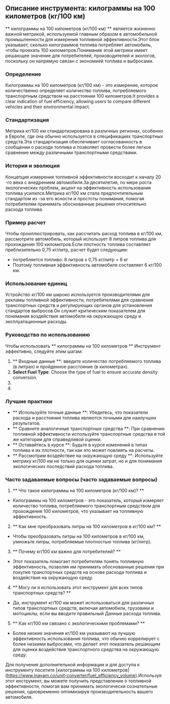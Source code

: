 ## Описание инструмента: килограммы на 100 километров (кг/100 км)

** килограммы на 100 километров (кг/100 км) ** является жизненно важной метрикой, используемой главным образом в автомобильной промышленности для измерения топливной эффективности.Этот блок указывает, сколько килограммов топлива потребляет автомобиль, чтобы проехать 100 километров.Понимание этой метрики имеет решающее значение для потребителей, производителей и экологов, поскольку он напрямую связан с экономией топлива и выбросами.

### Определение
Килограммы на 100 километров (кг/100 км) - это измерение, которое количественно определяет количество топлива, потребляемого транспортным средством на расстоянии 100 километров.It provides a clear indication of fuel efficiency, allowing users to compare different vehicles and their environmental impact.

### Стандартизация
Метрика кг/100 км стандартизирована в различных регионах, особенно в Европе, где она обычно используется в спецификациях транспортных средств.Эта стандартизация обеспечивает согласованность в сообщении о расходе топлива и позволяет провести более легкое сравнение между различными транспортными средствами.

### История и эволюция
Концепция измерения топливной эффективности восходит к началу 20 -го века с внедрением автомобиля.За десятилетия, по мере роста экологических проблем, акцент на эффективность использования топлива усилился.Метрика кг/100 км стала предпочтительным стандартом из -за его ясности и простоты понимания, помогая потребителям принимать обоснованные решения относительно расхода топлива.

### Пример расчет
Чтобы проиллюстрировать, как рассчитать расход топлива в кг/100 км, рассмотрите автомобиль, который использует 8 литров топлива для прохождения 100 километров.Если плотность топлива составляет приблизительно 0,75 кг/литр, расчет будет следующим:

- потребляется топливо: 8 литров х 0,75 кг/литр = 6 кг
- Поэтому топливная эффективность автомобиля составляет 6 кг/100 км.

### Использование единиц
Устройство кг/100 км широко используется производителями для рекламы топливной эффективности, потребителями для сравнения транспортных средств и регулирующих органов для установления стандартов выбросов.Он служит критическим показателем для понимания воздействия автомобиля на окружающую среду и эксплуатационные расходы.

### Руководство по использованию
Чтобы использовать ** килограммы на 100 километров ** Инструмент эффективно, следуйте этим шагам:
1. ** Входные данные **: введите количество потребляемого топлива (в литрах) и пройденное расстояние (в километрах).
2. **Select Fuel Type**: Choose the type of fuel to ensure accurate density conversion.
3.
4.

### Лучшие практики
- ** Используйте точные данные **: Убедитесь, что показатели расхода и расстояния топлива являются точными для наилучших результатов.
- ** Сравните аналогичные транспортные средства **: При сравнении топливной эффективности используйте транспортные средства в той же категории для справедливой оценки.
- ** Оставайтесь в курсе **: Будьте в курсе изменений в типах топлива и их плотности, так как это может повлиять на расчеты.
- ** Рассмотрим воздействие на окружающую среду **: Используйте метрику кг/100 км не только для оценки затрат, но и для понимания экологических последствий расхода топлива.

### Часто задаваемые вопросы (часто задаваемые вопросы)

1. ** Что такое килограммы на 100 километров (кг/100 км)? **
- Килограммы на 100 километров - это показатель, который измеряет количество топлива, потребляемого транспортным средством для прохождения 100 километров, что указывает на топливную эффективность.

2. ** Как мне преобразовать литры на 100 километров в кг/100 км? **
- Чтобы преобразовать литры на 100 километров в кг/100 км, умножьте литры, потребляемые плотностью топлива (кг/литр).

3. ** Почему кг/100 км важно для потребителей? **
- Этот показатель помогает потребителям понять топливную эффективность, позволяя им принимать обоснованные решения при покупке транспортных средств на основе расхода топлива и воздействия на окружающую среду.

4. ** Могу ли я использовать этот инструмент для всех типов транспортных средств? **
- Да, инструмент кг/100 км может использоваться для различных типов транспортных средств, включая автомобили, грузовики и мотоциклы, если вы вводите правильный Данные расхода топлива.

5. ** Как кг/100 км связано с экологическими проблемами? **
- Более низкие значения кг/100 км указывают на лучшую эффективность использования топлива, что обычно коррелирует с более низкими выбросами, что делает этот показатель решающим для оценки воздействия транспортного средства на окружающую среду.

Для получения дополнительной информации и для доступа к инструменту посетите [килограммы на 100 километров] (https://www.inayam.co/unit-converter/fuel_efficiency_volume).Используя этот инструмент, вы можете получить представление о топливной эффективности, помогая вам принимать экологически сознательные решения, одновременно оптимизируя производительность вашего автомобиля.